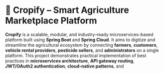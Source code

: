 # 🌾 Cropify – Smart Agriculture Marketplace Platform

**Cropify** is a scalable, modular, and industry-ready microservices-based platform built using **Spring Boot** and **Spring Cloud**. It aims to digitize and streamline the agricultural ecosystem by connecting **farmers**, **customers**, **vehicle rental providers**, **pesticide sellers**, and **administrators** on a single platform. This project demonstrates practical implementation of best practices in **microservices architecture**, **API gateway routing**, **JWT/OAuth2 authentication**, **cloud-native patterns**, and

